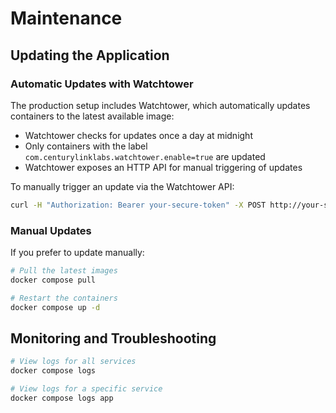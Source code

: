 # Maintenance

## Updating the Application

### Automatic Updates with Watchtower

The production setup includes Watchtower, which automatically updates containers to the latest available image:

- Watchtower checks for updates once a day at midnight
- Only containers with the label `com.centurylinklabs.watchtower.enable=true` are updated
- Watchtower exposes an HTTP API for manual triggering of updates

To manually trigger an update via the Watchtower API:
```bash
curl -H "Authorization: Bearer your-secure-token" -X POST http://your-server:8080/v1/update
```

### Manual Updates

If you prefer to update manually:

```bash
# Pull the latest images
docker compose pull

# Restart the containers
docker compose up -d
```

## Monitoring and Troubleshooting

```bash
# View logs for all services
docker compose logs

# View logs for a specific service
docker compose logs app
```